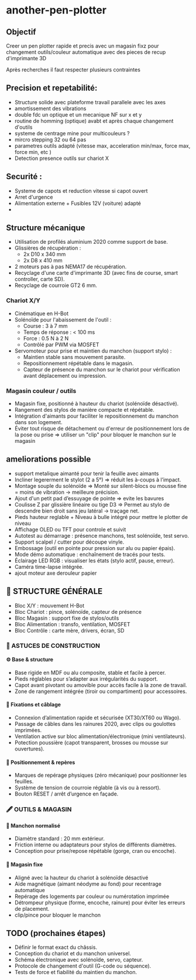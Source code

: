 # another-pen-plotter

## Objectif

Creer un pen plotter rapide et precis avec un magasin fixz pour changement outils/couleur automatique avec des pieces de recup d'imprimante 3D

Après recherches il faut respecter plusieurs contraintes 

## Precision et repetabilité:
- Structure solide avec plateforme travail parallele avec les axes
- amortissement des vibrations 
- double fdc un optique et un mecanique NF sur x et y
- routine de homming (optique) avabt et après chaque changement d'outils
- systeme de centrage mine pour multicouleurs ?
- mircro stepping 32 ou 64 pas
- parametres outils adapté (vitesse max, acceleration min/max, force max, force min, etc )
- Detection presence outils sur chariot X

  
## Securité :
- Systeme de capots et reduction vitesse si capot ouvert
- Arret d'urgence
- Alimentation externe + Fusibles 12V (voiture) adapté
- 
  



## Structure mécanique

- Utilisation de profilés aluminium 2020 comme support de base.
- Glissières de récupération :
  - 2x D10 x 340 mm
  - 2x D8 x 410 mm
- 2 moteurs pas à pas NEMA17 de récupération.
- Recyclage d'une carte d'imprimante 3D (avec fins de course, smart controller, carte SD).
- Recyclage de courroie GT2 6 mm.

  
### Chariot X/Y

- Cinématique en H-Bot 
- Solénoïde pour l'abaissement de l'outil :
  - Course : 3 à 7 mm
  - Temps de réponse : < 100 ms
  - Force : 0.5 N à 2 N
  - Contrôlé par PWM via MOSFET
- Servomoteur pour prise et maintien du manchon (support stylo) :
  - Maintien stable sans mouvement parasite.
  - Repositionnement répétable dans le magasin.
  - Capteur de présence du manchon sur le chariot pour vérification avant déplacement ou impression.

### Magasin couleur / outils

- Magasin fixe, positionné à hauteur du chariot (solénoïde désactivé).
- Rangement des stylos de manière compacte et répétable.
- Intégration d'aimants pour faciliter le repositionnement du manchon dans son logement.
- Éviter tout risque de détachement ou d'erreur de positionnement lors de la pose ou prise => utiliser un "clip" pour bloquer le manchon sur le magasin 

## ameliorations possible 

- support metalique aimanté pour tenir la feuille avec aimants
- Incliner legererment le stylot (2 a 5°) => réduit les à-coups à l’impact.
- Montage souple du solénoïde => Monté sur silent-blocs ou mousse fine = moins de vibration → meilleure précision.
- Ajout d'un petit pad d’essuyage de pointe => evite les bavures 
- Coulisse Z par glissière linéaire ou tige D3 => Permet au stylo de descendre bien droit sans jeu latéral → traçage net.
- Pieds hauteur reglable + Niveau à bulle intégré pour mettre le plotter de niveau
- Affichage OLED ou TFT pour controle et suivit
- Autotest au démarrage : présence manchons, test solénoïde, test servo.
- Support scalpel / cutter pour découpe vinyle.
- Embossage (outil en pointe pour pression sur alu ou papier épais).
- Mode démo automatique : enchaînement de tracés pour tests.
- Éclairage LED RGB : visualiser les états (stylo actif, pause, erreur).
- Caméra time-lapse intégrée.
- ajout moteur axe derouleur papier 

## 🧩 STRUCTURE GÉNÉRALE
- Bloc X/Y : mouvement H-Bot
- Bloc Chariot : pince, solénoïde, capteur de présence
- Bloc Magasin : support fixe de stylos/outils
- Bloc Alimentation : transfo, ventilation, MOSFET
- Bloc Contrôle : carte mère, drivers, écran, SD

### 🧱 ASTUCES DE CONSTRUCTION

#### ⚙️ Base & structure

- Base rigide en MDF ou alu composite, stable et facile à percer.
- Pieds réglables pour s’adapter aux irrégularités du support.
- Capot avant pivotant ou amovible pour accès facile à la zone de travail.
- Zone de rangement intégrée (tiroir ou compartiment) pour accessoires.

#### 🧰 Fixations et câblage

- Connexion d’alimentation rapide et sécurisée (XT30/XT60 ou Wago).
- Passage de câbles dans les rainures 2020, avec clips ou goulottes imprimées.
- Ventilation active sur bloc alimentation/électronique (mini ventilateurs).
- Potection poussière (capot transparent, brosses ou mousse sur ouvertures).

#### 🧱 Positionnement & repères

- Marques de repérage physiques (zéro mécanique) pour positionner les feuilles.
- Système de tension de courroie réglable (à vis ou à ressort).
- Bouton RESET / arrêt d’urgence en façade.

### 🖋️ OUTILS & MAGASIN
#### 🧠 Manchon normalisé

- Diamètre standard : 20 mm extérieur.
- Friction interne ou adaptateurs pour stylos de différents diamètres.
- Conception pour prise/repose répétable (gorge, cran ou encoche).

#### 📌 Magasin fixe

 - Aligné avec la hauteur du chariot à solénoïde désactivé
 - Aide magnétique (aimant néodyme au fond) pour recentrage automatique
 - Repérage des logements par couleur ou numérotation imprimée
 -  Détrompeur physique (forme, encoche, rainure) pour éviter les erreurs de placement.
 -  clip/pince pour bloquer le manchon


## TODO (prochaines étapes)

- Définir le format exact du châssis.
- Conception du chariot et du manchon universel.
- Schéma électronique avec solénoïde, servo, capteur.
- Protocole de changement d'outil (G-code ou séquence).
- Tests de force et fiabilité du maintien du manchon.
